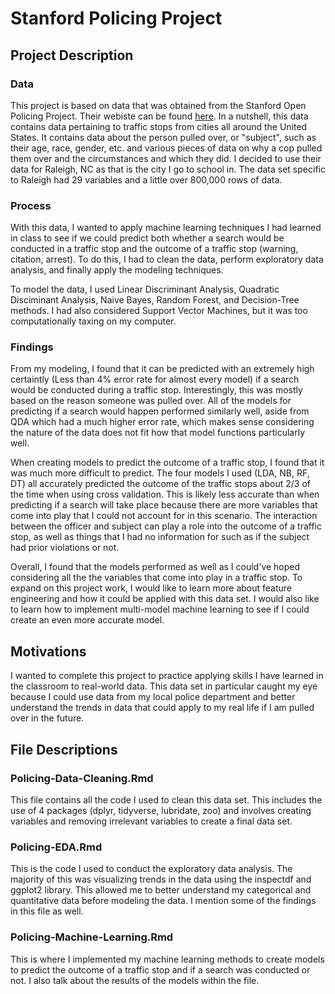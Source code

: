 # Stanford Policing Project

## Project Description
### Data
This project is based on data that was obtained from the Stanford Open Policing Project. Their webiste can be found [here](https://openpolicing.stanford.edu/). In a nutshell, this data contains data pertaining to traffic stops from cities all around the United States. It contains data about the person pulled over, or "subject", such as their age, race, gender, etc. and various pieces of data on why a cop pulled them over and the circumstances and which they did. I decided to use their data for Raleigh, NC as that is the city I go to school in. The data set specific to Raleigh had 29 variables and a little over 800,000 rows of data.

### Process
With this data, I wanted to apply machine learning techniques I had learned in class to see if we could predict both whether a search would be conducted in a traffic stop and the outcome of a traffic stop (warning, citation, arrest). To do this, I had to clean the data, perform exploratory data analysis, and finally apply the modeling techniques.

To model the data, I used Linear Discriminant Analysis, Quadratic Disciminant Analysis, Naive Bayes, Random Forest, and Decision-Tree methods. I had also considered Support Vector Machines, but it was too computationally taxing on my computer. 

### Findings
From my modeling, I found that it can be predicted with an extremely high certaintly (Less than 4% error rate for almost every model) if a search would be conducted during a traffic stop. Interestingly, this was mostly based on the reason someone was pulled over. All of the models for predicting if a search would happen performed similarly well, aside from QDA which had a much higher error rate, which makes sense considering the nature of the data does not fit how that model functions particularly well.

When creating models to predict the outcome of a traffic stop, I found that it was much more difficult to predict. The four models I used (LDA, NB, RF, DT) all accurately predicted the outcome of the traffic stops about 2/3 of the time when using cross validation. This is likely less accurate than when predicting if a search will take place because there are more variables that come into play that I could not account for in this scenario. The interaction between the officer and subject can play a role into the outcome of a traffic stop, as well as things that I had no information for such as if the subject had prior violations or not.

Overall, I found that the models performed as well as I could've hoped considering all the the variables that come into play in a traffic stop. To expand on this project work, I would like to learn more about feature engineering and how it could be applied with this data set. I would also like to learn how to implement multi-model machine learning to see if I could create an even more accurate model. 

## Motivations
I wanted to complete this project to practice applying skills I have learned in the classroom to real-world data. This data set in particular caught my eye because I could use data from my local police department and better understand the trends in data that could apply to my real life if I am pulled over in the future. 

## File Descriptions
### Policing-Data-Cleaning.Rmd
This file contains all the code I used to clean this data set. This includes the use of 4 packages (dplyr, tidyverse, lubridate, zoo) and involves creating variables and removing irrelevant variables to create a final data set.

### Policing-EDA.Rmd
This is the code I used to conduct the exploratory data analysis. The majority of this was visualizing trends in the data using the inspectdf and ggplot2 library. This allowed me to better understand my categorical and quantitative data before modeling the data. I mention some of the findings in this file as well.

### Policing-Machine-Learning.Rmd
This is where I implemented my machine learning methods to create models to predict the outcome of a traffic stop and if a search was conducted or not. I also talk about the results of the models within the file. 
